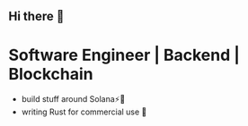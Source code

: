 ## Hi there 👋
# Software Engineer | Backend | Blockchain

- build stuff around Solana⚡🌱
- writing Rust for commercial use 🦀
<!--
<p><img align="left" src="https://github-readme-stats.vercel.app/api/top-langs?username=ubadineke&show_icons=true&locale=en&layout=compact" alt="ubadineke" /></p>

<p>&nbsp;<img align="center" src="https://github-readme-stats.vercel.app/api?username=ubadineke&show_icons=true&locale=en" alt="ubadineke" /></p>
<p><img align="center" src="https://github-readme-streak-stats.herokuapp.com/?user=ubadineke&" alt="ubadineke" /></p>
<!--
**ubadineke/ubadineke** is a ✨ _special_ ✨ repository because its `README.md` (this file) appears on your GitHub profile.

Here are some ideas to get you started:

- 🔭 I’m currently working on ...
- 🌱 I’m currently learning ...
- 👯 I’m looking to collaborate on ...
- 🤔 I’m looking for help with ...
- 💬 Ask me about ...
- 📫 How to reach me: ...
- 😄 Pronouns: ...
- ⚡ Fun fact: ...
-->
